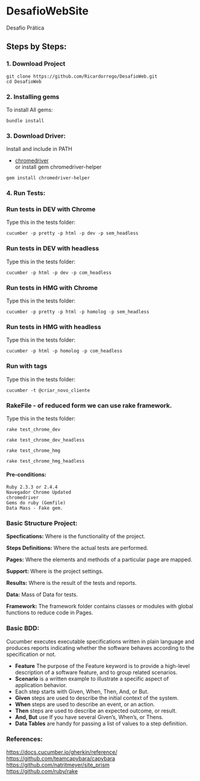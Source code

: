 # DesafioWebSite
Desafio Prática

## Steps by Steps:
### 1. Download Project
```shell
git clone https://github.com/Ricardorrego/DesafioWeb.git
cd DesafioWeb
```

### 2. Installing gems
To install All gems:
```shell
bundle install
```

### 3. Download Driver:
Install and include in PATH
- [chromedriver](https://sites.google.com/a/chromium.org/chromedriver/)
<br> or install gem chromedriver-helper
```shell
gem install chromedriver-helper
```

### 4. Run Tests: 
### Run tests in DEV with Chrome
Type this in the tests folder:
```shell
cucumber -p pretty -p html -p dev -p sem_headless
```

### Run tests in DEV with headless
Type this in the tests folder:
```shell
cucumber -p html -p dev -p com_headless
```

### Run tests in HMG with Chrome
Type this in the tests folder:
```shell
cucumber -p pretty -p html -p homolog -p sem_headless
```

### Run tests in HMG with headless
Type this in the tests folder:
```shell
cucumber -p html -p homolog -p com_headless
```

### Run with tags
Type this in the tests folder:
```shell
cucumber -t @criar_novo_cliente
```

### RakeFile - of reduced form we can use rake framework.
Type this in the tests folder:
```shell
rake test_chrome_dev
```

```shell
rake test_chrome_dev_headless
```

```shell
rake test_chrome_hmg
```
```shell
rake test_chrome_hmg_headless
```

#### Pre-conditions:

    Ruby 2.3.3 or 2.4.4
    Navegador Chrome Updated
    chromedriver
    Gems do ruby (Gemfile)
    Data Mass - Fake gem.


### Basic Structure Project:

**Specfications:** Where is the functionality of the project.

**Steps Definitions:** Where the actual tests are performed.

**Pages:** Where the elements and methods of a particular page are mapped.

**Support:** Where is the project settings.

**Results:** Where is the result of the tests and reports.

**Data:** Mass of Data for tests.

 **Framework:** The framework folder contains classes or modules with global functions to reduce code in Pages.


### Basic BDD:
Cucumber executes executable specifications written in plain language and produces reports indicating whether the software behaves according to the specification or not.
- **Feature** The purpose of the Feature keyword is to provide a high-level description of a software feature, and to group related scenarios.
- **Scenario** is a written example to illustrate a specific aspect of application behavior.
- Each step starts with Given, When, Then, And, or But. 
- **Given** steps are used to describe the initial context of the system.  
- **When** steps are used to describe an event, or an action.  
- **Then** steps are used to describe an expected outcome, or result.  
- **And, But** use If you have several Given’s, When’s, or Thens.
- **Data Tables** are handy for passing a list of values to a step definition.


### References:  
https://docs.cucumber.io/gherkin/reference/  
https://github.com/teamcapybara/capybara  
https://github.com/natritmeyer/site_prism  
https://github.com/ruby/rake
